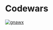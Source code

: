 # Codewars

[![**gnawx**](https://www.codewars.com/users/stevahnes/badges/large?sanitize=true)](https://www.codewars.com/users/stevahnes)
